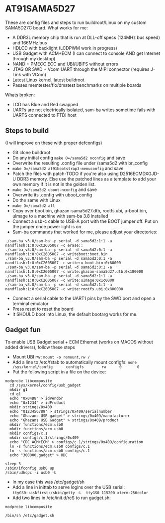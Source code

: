 # AT91SAMA5D27

These are config files and steps to run buildroot/Linux on my custom SAMA5D27C board.
What works for me:
- A DDR3L memory chip that is run at DLL-off specs (124MHz bus speed) and 166MHz bus
- HDLCD with backlight (LCDPWM work in progress)
- USB Gadget with ACM+ECM (I can connect to console AND get Internet through my desktop)
- NAND + PMECC ECC and UBI/UBIFS without errors
- JTAG OR SWD + Vcom UART through the MIPI connector (requires J-Link with VCom)
- Latest Linux kernel, latest buildroot
- Passes memtester/fio/dmatest benchmarks on multiple boards

Whats broken:
- LCD has Blue and Red swapped
- UARTs are not electrically isolated, sam-ba writes sometime fails with UARTS connected to FTDI host


## Steps to build

(I will improve on these with proper defconfigs)

- Git clone buildroot
- Do any initial config `make O=/sama5d2 nconfig` and save
- Overwrite the resulting .config file under /sama5d2 with br_config
- `make O=/sama5d2 at91bootstrap3-menuconfig` and save
- Patch the files with patch-TODO if you're also using D2516ECMDXGJD-U DDR3 memory. Else use the patched lines as a template to add your own memory if it is not in the golden list.
- `make O=/sama5d2 uboot-nconfig` and save
- Overwrite its .config with uboot_config
- Do the same with Linux
- `make O=/sama5d2 all`
- Copy over boot.bin, ghazan-sama5d27.dtb, rootfs.ubi, u-boot.bin, uImage to a machine with sam-ba 3.8 installed
- Connect a usb-c cable to USB-A port with the BOOT jumper off. Put on the jumper once power light is on
- Sam-ba commands that worked for me, please adjust your directories:
```
./sam-ba_v3.8/sam-ba -p serial -d sama5d2:1:1 -a nandflash:1:8:0xC2605007 -c erase::
./sam-ba_v3.8/sam-ba -p serial -d sama5d2:0:1 -a nandflash:1:8:0xC2605007 -c writeboot:boot.bin
./sam-ba_v3.8/sam-ba -p serial -d sama5d2:0:1 -a nandflash:1:8:0xC2605007 -c write:u-boot.bin:0x80000
./sam-ba_v3.8/sam-ba -p serial -d sama5d2:0:1 -a nandflash:1:8:0xC2605007 -c write:ghazan-sama5d27.dtb:0x180000
./sam-ba_v3.8/sam-ba -p serial -d sama5d2:1:1 -a nandflash:1:8:0xC2605007 -c write:uImage:0x1c0000
./sam-ba_v3.8/sam-ba -p serial -d sama5d2:1:1 -a nandflash:1:8:0xC2605007 -c write:rootfs.ubi:0x800000
```
- Connect a serial cable to the UART1 pins by the SWD port and open a terminal emulator
- Press reset to reset the board
- It SHOULD boot into Linux, the default bootarg works for me.


## Gadget fun

To enable USB Gadget serial + ECM Ethernet (works on MACOS without added drivers), follow these steps
- Mount UBI rw: `mount -o remount,rw /`
- Add a line to /etc/fstab to automatically mount configfs:
`none            /sys/kernel/config      configfs        rw      0       0`
- Put the following script in a file on the device:
```
modprobe libcomposite
  cd /sys/kernel/config/usb_gadget
  mkdir g1
  cd g1
  echo "0x04D8" > idVendor
  echo "0x1234" > idProduct
  mkdir strings/0x409
  echo "0123456789" > strings/0x409/serialnumber
  echo "Ghazans USB gadget" > strings/0x409/manufacturer
  echo "Ghazans USB Gadget" > strings/0x409/product
  mkdir functions/ecm.usb0
  mkdir functions/acm.usb0
  mkdir configs/c.1
  mkdir configs/c.1/strings/0x409
  echo "CDC ACM+ECM" > configs/c.1/strings/0x409/configuration
  ln -s functions/ecm.usb0 configs/c.1
  ln -s functions/acm.usb0 configs/c.1
  echo "300000.gadget" > UDC

sleep 3
/sbin/ifconfig usb0 up
/sbin/udhcpc -i usb0 -b
```
- In my case this was /etc/gadget/sh
- Add a line in inittab to serve logins over the USB serial:
`ttyGS0::askfirst:/sbin/getty -L  ttyGS0 115200 xterm-256color`
- Add two lines in /etc/init.d/rcS to run gadget.sh:
```
modprobe libcomposite

/bin/sh /etc/gadget.sh
```
